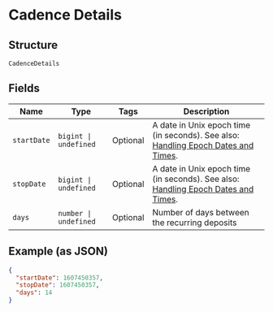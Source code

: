 
# Cadence Details

## Structure

`CadenceDetails`

## Fields

| Name | Type | Tags | Description |
|  --- | --- | --- | --- |
| `startDate` | `bigint \| undefined` | Optional | A date in Unix epoch time (in seconds). See also: [Handling Epoch Dates and Times](https://docs.finicity.com/endpoint-syntax-and-format/). |
| `stopDate` | `bigint \| undefined` | Optional | A date in Unix epoch time (in seconds). See also: [Handling Epoch Dates and Times](https://docs.finicity.com/endpoint-syntax-and-format/). |
| `days` | `number \| undefined` | Optional | Number of days between the recurring deposits |

## Example (as JSON)

```json
{
  "startDate": 1607450357,
  "stopDate": 1607450357,
  "days": 14
}
```

